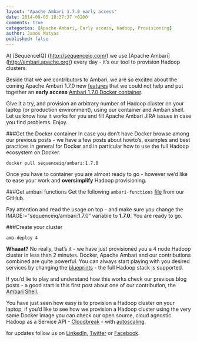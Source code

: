 ```yaml
---
layout: "Apache Ambari 1.7.0 early access"
date: 2014-09-05 18:37:37 +0200
comments: true
categories: [Apache Ambari, Early access, Hadoop, Provisioning]
author: Janos Matyas
published: false
---
```



At [SequenceIQ] (http://sequenceiq.com/) we use [Apache Ambari] (http://ambari.apache.org/) every day - it’s our tool to provision Hadoop clusters. 

Beside that we are contributors to Ambari, we are so excited about the coming Apache Ambari 1.7.0 new [features](https://cwiki.apache.org/confluence/pages/viewpage.action?pageId=30755705) that we could not help and put together an **early access** [Ambari 1.7.0 Docker container](https://registry.hub.docker.com/u/sequenceiq/ambari/). 

Give it a try, and provision an arbitrary number of Hadoop cluster on your laptop (or production environment), using our container and Ambari shell. Let us know how it works for you and fill Apache Ambari JIRA issues in case you find problems. Enjoy.

###Get the Docker container
In case you don’t have Docker browse among our previous posts - we have a few posts about howto’s, examples and best practices in general for Docker and in particular how to use the full Hadoop ecosystem on Docker.

```
docker pull sequenceiq/ambari:1.7.0
```

Once you have to container you are almost ready to go - however we’d like to ease your work and **oversimplify** Hadoop provisioning. 

###Get ambari functions
Get the following `ambari-functions` [file](https://github.com/sequenceiq/docker-ambari/blob/1.7.0-ea/ambari-functions) from our GitHub.

Pay attention and read the usage on top - and make sure you change the IMAGE:="sequenceiq/ambari:1.7.0” variable to **1.7.0**. You are ready to go. 

###Create your cluster 

```
amb-deploy 4
```

**Whaaat?** No really, that’s it - we have just provisioned you a 4 node Hadoop cluster in less than 2 minutes. Docker, Apache Ambari and our contributions combined are quite powerful. You can always start playing with you desired services by changing the [blueprints](https://github.com/sequenceiq/ambari-rest-client/tree/master/src/main/resources/blueprints) - the full Hadoop stack is supported.

If you’d lie to play and understand how this works check our previous blog posts - a good start is this first post about one of our contribution, the [Ambari Shell](http://blog.sequenceiq.com/blog/2014/05/26/ambari-shell/).

You have just seen how easy is to provision a Hadoop cluster on your laptop, if you’d like to see how we provision a Hadoop cluster using the very same Docker image you can check our open source, cloud agnostic Hadoop as a Service API - [Cloudbreak](http://blog.sequenceiq.com/blog/2014/07/18/announcing-cloudbreak/) - with [autoscaling](http://blog.sequenceiq.com/blog/2014/08/27/announcing-periscope/).

	
for updates follow us on [LinkedIn](https://www.linkedin.com/company/sequenceiq/), [Twitter](https://twitter.com/sequenceiq) or [Facebook](https://www.facebook.com/sequenceiq).


